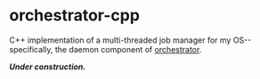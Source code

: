 # orchestrator-cpp

C++ implementation of a multi-threaded job manager for my OS--specifically, the daemon component of [orchestrator](https://github.com/goromal/orchestrator).

***Under construction.***
